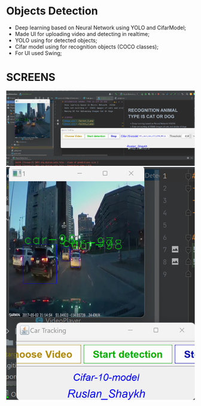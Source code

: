# Objects Detection
- Deep learning based on Neural Network  using YOLO and CifarModel;
- Made UI for uploading video and detecting in realtime;
- YOLO using for detected objects;
- Cifar model using for recognition objects (COCO classes);
- For UI used Swing;

# SCREENS
![Image alt](./screen_1.png)
![Image alt](./screen_2.png) 
